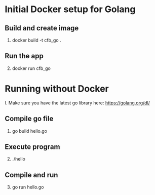 # Initial Docker setup for Golang

## Build and create image
1. docker build -t cfb_go .

## Run the app
2. docker run cfb_go

# Running without Docker
I. Make sure you have the latest go library here: https://golang.org/dl/

## Compile go file
1. go build hello.go

## Execute program
2. ./hello

## Compile and run
3. go run hello.go